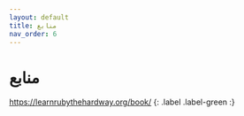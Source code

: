 ```yaml
---
layout: default
title: منابع
nav_order: 6
---
```




# منابع







https://learnrubythehardway.org/book/
{: .label .label-green :}


<!-- # resource
{:.no_toc}

## Table of contents
{: .no_toc .text-delta }

1. TOC
{:toc}

---

## Color schemes
{: .d-inline-block :}

New
{: .label .label-green :}

Just the Docs supports two color schemes: light (default), and dark.

To enable a color scheme, set the `color_scheme` parameter in your site's `_config.yml` file:

#### Example
{: no_toc }

```yml
# Color scheme currently only supports "dark" or nil (default)
color_scheme: "dark"
```
<button class="btn js-toggle-dark-mode">Preview dark color scheme</button>

<script>
const toggleDarkMode = document.querySelector('.js-toggle-dark-mode')
const cssFile = document.querySelector('[rel="stylesheet"]')
const originalCssRef = cssFile.getAttribute('href')
const darkModeCssRef = originalCssRef.replace('just-the-docs.css', 'dark-mode-preview.css')

addEvent(toggleDarkMode, 'click', function(){
  if (cssFile.getAttribute('href') === originalCssRef) {
    cssFile.setAttribute('href', darkModeCssRef)
  } else {
    cssFile.setAttribute('href', originalCssRef)
  }
})
</script>


## Specific visual resource

To customize your site’s aesthetic, open `_sass/custom/custom.scss` in your editor to see if there is a variable that you can override. Most styles like fonts, colors, spacing, etc.. are derived from these variables. To override a specific variable, uncomment out it’s line and change it’s value.

For example, to change the link color from the purple default to blue, open `_sass/custom/custom.css` and find the `$link-color` variable on line `50`. Uncomment it out, and change it's value to our `$blue-000` variable, or another shade of your choosing.

#### Example
{: no_toc }

```scss
// ...
//
// $body-text-color: $grey-dk-100;
// $body-heading-color: $grey-dk-300;
$link-color: $blue-000;
//
// ...
```

_Note:_ Editing the variables directly in `_sass/support/variables.scss` is not recommended and can cause other dependancies to fail.

---
 -->
